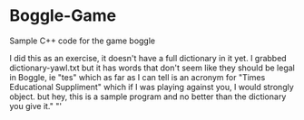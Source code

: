 # Boggle-Game
Sample C++ code for the game boggle

I did this as an exercise, it doesn't have a full dictionary in it yet. I grabbed dictionary-yawl.txt but it has words that don't seem like they should be legal in Boggle, ie "tes" which as far as I can tell is an acronym for "Times Educational Suppliment" which if I was playing against you, I would strongly object. but hey, this is a sample program and no better than the dictionary you give it." "'
